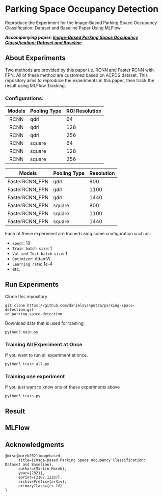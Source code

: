 # Parking Space Occupancy Detection

Reproduce the Experiment for the Image-Based Parking Space Occupancy Classification: Dataset and Baseline Paper Using MLFlow

_**Accompanying paper: [Image-Based Parking Space Occupancy Classification: Dataset and Baseline](https://arxiv.org/abs/2107.12207)**_

## About Experiments

Two methods are provided by this paper i.e. RCNN and Faster RCNN with FPN. All of these method are customed based on ACPDS dataset. This repository aims to reproduce the experiments in this paper, then track the result using MLFlow Tracking.

### Configurations:

| Models | Pooling Type | ROI Resolution |
|:----:|:-------------|:-------------|
| RCNN | qdrl | 64 |
| RCNN | qdrl | 128 |
| RCNN | qdrl | 256 |
| RCNN | square | 64 |
| RCNN | square | 128 |
| RCNN | square | 256 |

| Models | Pooling Type | Resolution |
|:----:|:-------------|:-------------|
| FasterRCNN_FPN | qdrl | 800 |
| FasterRCNN_FPN | qdrl | 1100 |
| FasterRCNN_FPN | qdrl | 1440 |
| FasterRCNN_FPN | square | 800 |
| FasterRCNN_FPN | square | 1100 |
| FasterRCNN_FPN | square | 1440 |


Each of these experiment are trained using some configuration such as:


- `Epoch`: 10
- `Train batch size`: 1
- `Val and Test batch size`: 1
- `Optimizer`: AdamW
- `Learning rate`: 1e-4
- etc.


## Run Experiments

Clone this repository
```
git clone https://github.com/danielsyahputra/parking-space-detection.git
cd parking-space-detection
```

Download data that is used for training
```
python3 main.py
```

### Training All Experiment at Once

If you want to run all experiment at once.

```
python3 train_all.py
```

### Training one experiment
If you just want to know one of these experiments above

```
python3 train.py
```

## Result


## MLFlow


## Acknowledgments

```
@misc{marek2021imagebased,
      title={Image-Based Parking Space Occupancy Classification: Dataset and Baseline}, 
      author={Martin Marek},
      year={2021},
      eprint={2107.12207},
      archivePrefix={arXiv},
      primaryClass={cs.CV}
}
```
